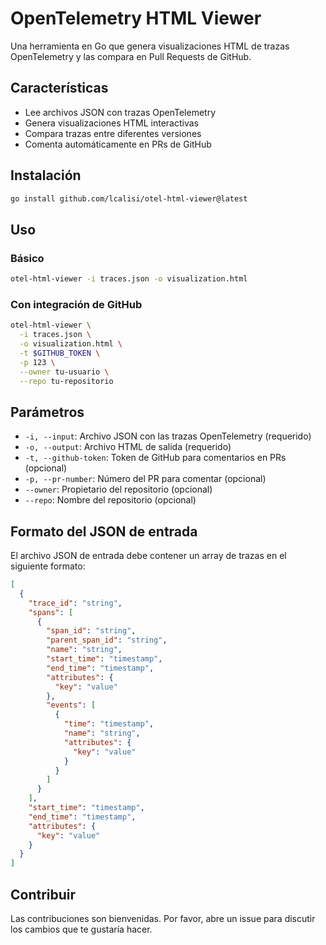 # OpenTelemetry HTML Viewer

Una herramienta en Go que genera visualizaciones HTML de trazas OpenTelemetry y las compara en Pull Requests de GitHub.

## Características

- Lee archivos JSON con trazas OpenTelemetry
- Genera visualizaciones HTML interactivas
- Compara trazas entre diferentes versiones
- Comenta automáticamente en PRs de GitHub

## Instalación

```bash
go install github.com/lcalisi/otel-html-viewer@latest
```

## Uso

### Básico

```bash
otel-html-viewer -i traces.json -o visualization.html
```

### Con integración de GitHub

```bash
otel-html-viewer \
  -i traces.json \
  -o visualization.html \
  -t $GITHUB_TOKEN \
  -p 123 \
  --owner tu-usuario \
  --repo tu-repositorio
```

## Parámetros

- `-i, --input`: Archivo JSON con las trazas OpenTelemetry (requerido)
- `-o, --output`: Archivo HTML de salida (requerido)
- `-t, --github-token`: Token de GitHub para comentarios en PRs (opcional)
- `-p, --pr-number`: Número del PR para comentar (opcional)
- `--owner`: Propietario del repositorio (opcional)
- `--repo`: Nombre del repositorio (opcional)

## Formato del JSON de entrada

El archivo JSON de entrada debe contener un array de trazas en el siguiente formato:

```json
[
  {
    "trace_id": "string",
    "spans": [
      {
        "span_id": "string",
        "parent_span_id": "string",
        "name": "string",
        "start_time": "timestamp",
        "end_time": "timestamp",
        "attributes": {
          "key": "value"
        },
        "events": [
          {
            "time": "timestamp",
            "name": "string",
            "attributes": {
              "key": "value"
            }
          }
        ]
      }
    ],
    "start_time": "timestamp",
    "end_time": "timestamp",
    "attributes": {
      "key": "value"
    }
  }
]
```

## Contribuir

Las contribuciones son bienvenidas. Por favor, abre un issue para discutir los cambios que te gustaría hacer. 